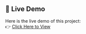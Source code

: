 ## 🔗 Live Demo

Here is the live demo of this project:  
👉 [Click Here to View](https://tariqali97.github.io/My-Tunes-Website/project%205/index.html)
